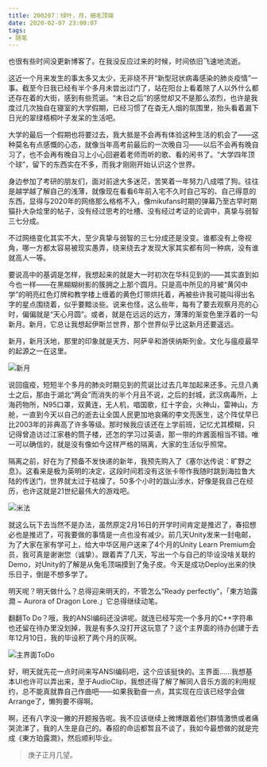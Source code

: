 ```yaml
---
title: 200207：绿叶，月，细毛顶端
date: 2020-02-07 23:00:07
tags:
- 随笔
---
```

也很有些时间没更新博客了。在我没反应过来的时候，时间依旧飞速地流逝。

这近一个月来发生的事太多又太少，无非绕不开“新型冠状病毒感染的肺炎疫情”一事。截至今日我已经有半个多月未尝出过门了，站在阳台上看着除了人以外什么都还存在着的大街，感到有些荒诞。“末日之后”的感觉却又不是那么浓烈，也许是我度过几次独自在寝室的大学假期，已经习惯了在杳无人烟的氛围里，抬头看着漏下日光的翠绿梧桐叶子发呆的生活吧。

大学的最后一个假期也将要过去，我大抵是不会再有体验这种生活的机会了——这种莫名有点感慨的心态，就像当年高考前最后的一次晚自习——以后不会再有晚自习了，也不会再有晚自习上小心回避着老师而听的歌、看的闲书了。“大学四年顶个球”，留下的东西实在不多，而我才刚刚开始认识这个世界。

身边参加了考研的朋友们，面对前途大多迷茫，苦笑着一年努力八成喂了狗。往往是越学越了解自己的浅薄，就像现在看看6年前入宅不久时自己写的、自己得意的东西，显得与2020年的网络那么格格不入，像mikufans时期的弹幕乃至古早时期猫扑大杂烩里的帖子，没有经过思考的吐槽、没有经过考证的论调中，真挚与弱智三七分成。

不过网络变化其实不大，至少真挚与弱智的三七分成还是没变。谁都没有上帝视角，哪一方都太容易被现实愚弄，绕来绕去才发现大家其实都有同一种病，没有谁就高人一等。

<!--more-->

要说高中的基调是怎样，我想起来的就是大一时初次在华科见到的——其实直到如今也一样——在黑糊糊树影的簇拥之上那个圆月。只是高中所见的月被“黄冈中学”的明亮红色灯牌和教学楼上缠着的黄色灯带烘托着，再被些许我可能叫得出名字的星点围绕着，似乎要黯淡些。说来也怪，这么些年，每有了要去观察月亮的心时，偏偏就是“天心月圆”。或者，就是在远远的远方，薄薄的渐变色里浮着的一勾新月。新月，它总让我想起伊斯兰世界，那个世界似乎比这新月还要遥远。

新月，新月沃地，那里的印象就是天方、阿萨辛和游侠纳斯列金。文化与瘟疫最早的起源之一在这里。

![新月](https://i.loli.net/2020/02/07/CRgwvaHt1qonkpN.jpg)

说回瘟疫，短短半个多月的肺炎时期见到的荒诞比过去几年加起来还多。元旦八勇士之后，那由于湖北“两会”而消失的半个月且不说，之后的封城，武汉病毒所，上海药物所，N95口罩，双黄连，无人机，唱国歌，红十字会，火神山，雷神山，方舱，一直到今天以自己的逝去让全国人民更加地哀痛的李文亮医生，这个阵仗早已比2003年的非典高了许多等级。那时候我应该还在上学前班，记忆尤其模糊，只记得曾造访过江家巷的筒子楼，还怎的学习过英语，那一带的炸酱面相当不错。唯一可以确信的，就是没有像如今这样严格的隔离，大家的生活似乎照常。

隔离之前，好在为了预备不发快递的新年，我预先购入了《塞尔达传说：旷野之息》。这看来是极为英明的决定，这段时间若没有这张卡带作我随时跳到海拉鲁大陆的传送门，世界就太过于枯燥了。50多个小时的跋山涉水，好像是我自己在经历，也许这就是21世纪最伟大的游戏吧。

![米法](https://i.loli.net/2020/02/07/P5poIKaDeCj8mSt.jpg)

就这么玩下去当然不是办法，虽然原定2月16日的开学时间肯定是推迟了，春招想必也是推迟了，可我要做的事情是一点也没有减少。前几天Unity发来一封电邮，为了大家在家有学可上，给大中华区用户送来了4个月的Unity Learn Premium会员，我可真是谢谢您（诚挚）。跟着弄了几天，写出一个与自己的毕设没啥关联的Demo，对Unity的了解是从兔毛顶端摸到了兔子皮。今天是成功Deploy出来的快乐日子，倒是不想多学了。

明天呢？明天做什么？总得迎来明天的，不管怎么“Ready perfectly”，「東方珀露澗 ~ Aurora of Dragon Lore.」它总得继续动笔。

翻翻To Do？哦，我的ANSI编码还没讲呢。就连已经写完一个多月的C++字符串也还留在待办里没划掉，我是有多久没打开这玩意了？这个主界面的待办创建于去年12月10日，我的毕设积了两个月的灰啊。

![主界面ToDo](https://i.loli.net/2020/02/07/hwvXZ6KmbzTtA4k.jpg)

好，明天就先花一点时间来写ANSI编码吧，这个应该挺快的。主界面……我想基本UI也许可以弄出来，至于AudioClip，我想还得了解了解同人音乐方面的利用规约，总不能真就靠自己作曲吧——如果我勤奋一点，其实现在应该已经学会做Arrange了，懒狗要不得啊。

啊，还有八字没一撇的开题报告呢。我不应该继续上微博跟着他们群情激愤或者痛哭流涕了，我的人生是自己的。春招的命运都暂且不谈了，我如今最想做的就是完成《東方珀露澗》，然后顺利毕业。

> 庚子正月几望。